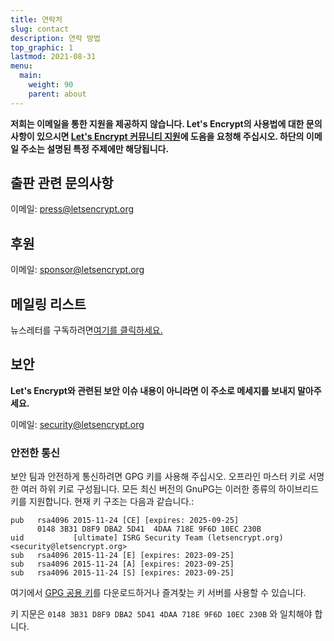 ```yaml
---
title: 연락처
slug: contact
description: 연락 방법
top_graphic: 1
lastmod: 2021-08-31
menu:
  main:
    weight: 90
    parent: about
---
```


**저희는 이메일을 통한 지원을 제공하지 않습니다. Let's Encrypt의 사용법에 대한 문의사항이 있으시면 [Let's Encrypt 커뮤니티 지원](https://community.letsencrypt.org/)에 도음을 요청해 주십시오. 하단의 이메일 주소는 설명된 특정 주제에만 해당됩니다.**

## 출판 관련 문의사항

이메일: [press@letsencrypt.org](mailto:press@letsencrypt.org)

## 후원

이메일: [sponsor@letsencrypt.org](mailto:sponsor@letsencrypt.org)

## 메일링 리스트

뉴스레터를 구독하려면[여기를 클릭하세요.](https://outreach.abetterinternet.org/l/1011011/2023-02-16/6l51)

## 보안

**Let's Encrypt와 관련된 보안 이슈 내용이 아니라면 이 주소로 메세지를 보내지 말아주세요.**

이메일: [security@letsencrypt.org](mailto:security@letsencrypt.org)

### 안전한 통신

보안 팀과 안전하게 통신하려면 GPG 키를 사용해 주십시오. 오프라인 마스터 키로 서명한 여러 하위 키로 구성됩니다. 모든 최신 버전의 GnuPG는 이러한 종류의 하이브리드 키를 지원합니다. 현재 키 구조는 다음과 같습니다.:

```
pub   rsa4096 2015-11-24 [CE] [expires: 2025-09-25]
      0148 3B31 D8F9 DBA2 5D41  4DAA 718E 9F6D 10EC 230B
uid           [ultimate] ISRG Security Team (letsencrypt.org) <security@letsencrypt.org>
sub   rsa4096 2015-11-24 [E] [expires: 2023-09-25]
sub   rsa4096 2015-11-24 [A] [expires: 2023-09-25]
sub   rsa4096 2015-11-24 [S] [expires: 2023-09-25]
```

여기에서 [GPG 공용 키](/security_letsencrypt.org-publickey.asc)를 다운로드하거나 즐겨찾는 키 서버를 사용할 수 있습니다.

키 지문은 `0148 3B31 D8F9 DBA2 5D41 4DAA 718E 9F6D 10EC 230B` 와 일치해야 합니다.
